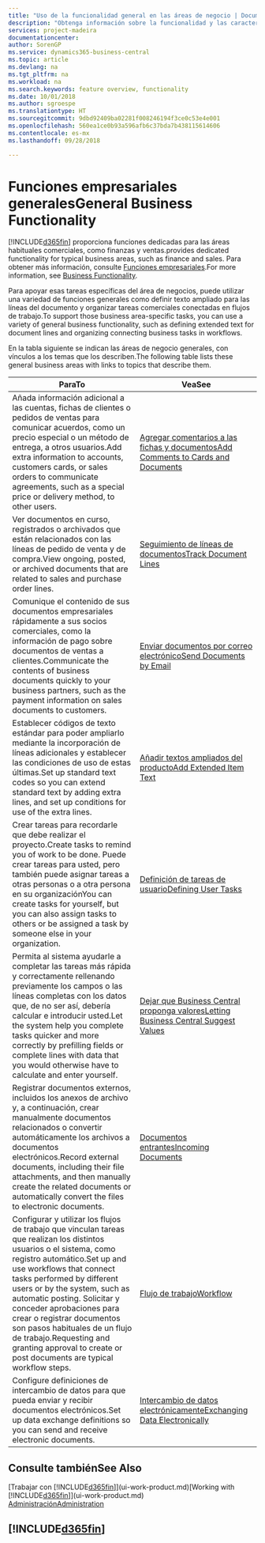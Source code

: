```yaml
---
title: "Uso de la funcionalidad general en las áreas de negocio | Documentos de Microsoft"
description: "Obtenga información sobre la funcionalidad y las características que se usan en varias áreas de negocio en Business Central."
services: project-madeira
documentationcenter: 
author: SorenGP
ms.service: dynamics365-business-central
ms.topic: article
ms.devlang: na
ms.tgt_pltfrm: na
ms.workload: na
ms.search.keywords: feature overview, functionality
ms.date: 10/01/2018
ms.author: sgroespe
ms.translationtype: HT
ms.sourcegitcommit: 9dbd92409ba02281f008246194f3ce0c53e4e001
ms.openlocfilehash: 560ea1ce0b93a596afb6c37bda7b438115614606
ms.contentlocale: es-mx
ms.lasthandoff: 09/28/2018

---
```

# <a name="general-business-functionality"></a><span data-ttu-id="da269-103">Funciones empresariales generales</span><span class="sxs-lookup"><span data-stu-id="da269-103">General Business Functionality</span></span>
[!INCLUDE[d365fin](includes/d365fin_md.md)] <span data-ttu-id="da269-104">proporciona funciones dedicadas para las áreas habituales comerciales, como finanzas y ventas.</span><span class="sxs-lookup"><span data-stu-id="da269-104">provides dedicated functionality for typical business areas, such as finance and sales.</span></span> <span data-ttu-id="da269-105">Para obtener más información, consulte [Funciones empresariales](across-business-functionality.md).</span><span class="sxs-lookup"><span data-stu-id="da269-105">For more information, see [Business Functionality](across-business-functionality.md).</span></span>

<span data-ttu-id="da269-106">Para apoyar esas tareas específicas del área de negocios, puede utilizar una variedad de funciones generales como definir texto ampliado para las líneas del documento y organizar tareas comerciales conectadas en flujos de trabajo.</span><span class="sxs-lookup"><span data-stu-id="da269-106">To support those business area-specific tasks, you can use a variety of general business functionality, such as defining extended text for document lines and organizing connecting business tasks in workflows.</span></span>

<span data-ttu-id="da269-107">En la tabla siguiente se indican las áreas de negocio generales, con vínculos a los temas que los describen.</span><span class="sxs-lookup"><span data-stu-id="da269-107">The following table lists these general business areas with links to topics that describe them.</span></span>

| <span data-ttu-id="da269-108">Para</span><span class="sxs-lookup"><span data-stu-id="da269-108">To</span></span> | <span data-ttu-id="da269-109">Vea</span><span class="sxs-lookup"><span data-stu-id="da269-109">See</span></span> |
| --- | --- |
|<span data-ttu-id="da269-110">Añada información adicional a las cuentas, fichas de clientes o pedidos de ventas para comunicar acuerdos, como un precio especial o un método de entrega, a otros usuarios.</span><span class="sxs-lookup"><span data-stu-id="da269-110">Add extra information to accounts, customers cards, or sales orders to communicate agreements, such as a special price or delivery method, to other users.</span></span>|[<span data-ttu-id="da269-111">Agregar comentarios a las fichas y documentos</span><span class="sxs-lookup"><span data-stu-id="da269-111">Add Comments to Cards and Documents</span></span>](across-how-use-comments.md)| 
|<span data-ttu-id="da269-112">Ver documentos en curso, registrados o archivados que están relacionados con las líneas de pedido de venta y de compra.</span><span class="sxs-lookup"><span data-stu-id="da269-112">View ongoing, posted, or archived documents that are related to sales and purchase order lines.</span></span>|[<span data-ttu-id="da269-113">Seguimiento de líneas de documentos</span><span class="sxs-lookup"><span data-stu-id="da269-113">Track Document Lines</span></span>](across-how-to-track-document-lines.md)|
| <span data-ttu-id="da269-114">Comunique el contenido de sus documentos empresariales rápidamente a sus socios comerciales, como la información de pago sobre documentos de ventas a clientes.</span><span class="sxs-lookup"><span data-stu-id="da269-114">Communicate the contents of business documents quickly to your business partners, such as the payment information on sales documents to customers.</span></span> |[<span data-ttu-id="da269-115">Enviar documentos por correo electrónico</span><span class="sxs-lookup"><span data-stu-id="da269-115">Send Documents by Email</span></span>](ui-how-send-documents-email.md) |
| <span data-ttu-id="da269-116">Establecer códigos de texto estándar para poder ampliarlo mediante la incorporación de líneas adicionales y establecer las condiciones de uso de estas últimas.</span><span class="sxs-lookup"><span data-stu-id="da269-116">Set up standard text codes so you can extend standard text by adding extra lines, and set up conditions for use of the extra lines.</span></span> |[<span data-ttu-id="da269-117">Añadir textos ampliados del producto</span><span class="sxs-lookup"><span data-stu-id="da269-117">Add Extended Item Text</span></span>](ui-how-define-ext-text.md) |
|<span data-ttu-id="da269-118">Crear tareas para recordarle que debe realizar el proyecto.</span><span class="sxs-lookup"><span data-stu-id="da269-118">Create tasks to remind you of work to be done.</span></span> <span data-ttu-id="da269-119">Puede crear tareas para usted, pero también puede asignar tareas a otras personas o a otra persona en su organización</span><span class="sxs-lookup"><span data-stu-id="da269-119">You can create tasks for yourself, but you can also assign tasks to others or be assigned a task by someone else in your organization.</span></span>|[<span data-ttu-id="da269-120">Definición de tareas de usuario</span><span class="sxs-lookup"><span data-stu-id="da269-120">Defining User Tasks</span></span>](across-user-tasks.md)|
|<span data-ttu-id="da269-121">Permita al sistema ayudarle a completar las tareas más rápida y correctamente rellenando previamente los campos o las líneas completas con los datos que, de no ser así, debería calcular e introducir usted.</span><span class="sxs-lookup"><span data-stu-id="da269-121">Let the system help you complete tasks quicker and more correctly by prefilling fields or complete lines with data that you would otherwise have to calculate and enter yourself.</span></span>|[<span data-ttu-id="da269-122">Dejar que Business Central proponga valores</span><span class="sxs-lookup"><span data-stu-id="da269-122">Letting Business Central Suggest Values</span></span>](ui-let-system-suggest-values.md)|
|<span data-ttu-id="da269-123">Registrar documentos externos, incluidos los anexos de archivo y, a continuación, crear manualmente documentos relacionados o convertir automáticamente los archivos a documentos electrónicos.</span><span class="sxs-lookup"><span data-stu-id="da269-123">Record external documents, including their file attachments, and then manually create the related documents or automatically convert the files to electronic documents.</span></span>|[<span data-ttu-id="da269-124">Documentos entrantes</span><span class="sxs-lookup"><span data-stu-id="da269-124">Incoming Documents</span></span>](across-income-documents.md)|
|<span data-ttu-id="da269-125">Configurar y utilizar los flujos de trabajo que vinculan tareas que realizan los distintos usuarios o el sistema, como registro automático.</span><span class="sxs-lookup"><span data-stu-id="da269-125">Set up and use workflows that connect tasks performed by different users or by the system, such as automatic posting.</span></span> <span data-ttu-id="da269-126">Solicitar y conceder aprobaciones para crear o registrar documentos son pasos habituales de un flujo de trabajo.</span><span class="sxs-lookup"><span data-stu-id="da269-126">Requesting and granting approval to create or post documents are typical workflow steps.</span></span>|[<span data-ttu-id="da269-127">Flujo de trabajo</span><span class="sxs-lookup"><span data-stu-id="da269-127">Workflow</span></span>](across-workflow.md)|
| <span data-ttu-id="da269-128">Configure definiciones de intercambio de datos para que pueda enviar y recibir documentos electrónicos.</span><span class="sxs-lookup"><span data-stu-id="da269-128">Set up data exchange definitions so you can send and receive electronic documents.</span></span> |[<span data-ttu-id="da269-129">Intercambio de datos electrónicamente</span><span class="sxs-lookup"><span data-stu-id="da269-129">Exchanging Data Electronically</span></span>](across-data-exchange.md) |

## <a name="see-also"></a><span data-ttu-id="da269-130">Consulte también</span><span class="sxs-lookup"><span data-stu-id="da269-130">See Also</span></span>
<span data-ttu-id="da269-131">[Trabajar con [!INCLUDE[d365fin](includes/d365fin_md.md)]](ui-work-product.md)</span><span class="sxs-lookup"><span data-stu-id="da269-131">[Working with [!INCLUDE[d365fin](includes/d365fin_md.md)]](ui-work-product.md)</span></span>  
[<span data-ttu-id="da269-132">Administración</span><span class="sxs-lookup"><span data-stu-id="da269-132">Administration</span></span>](admin-setup-and-administration.md)

## [!INCLUDE[d365fin](includes/free_trial_md.md)]  

